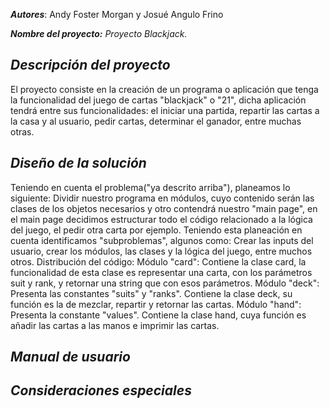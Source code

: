 ***Autores***:  Andy Foster Morgan y Josué Angulo Frino

***Nombre del proyecto:*** *Proyecto Blackjack.*

## ***Descripción del proyecto***

El proyecto consiste en la creación de un programa o aplicación que tenga la funcionalidad del juego de cartas "blackjack" o "21",  dicha aplicación tendrá entre sus funcionalidades: el iniciar una partida, repartir las cartas a la casa y al usuario, pedir cartas, determinar el ganador, entre muchas otras. 

## *Diseño de la solución*

Teniendo en cuenta el problema("ya descrito arriba"), planeamos lo siguiente: Dividir nuestro programa en módulos, cuyo contenido serán las clases de los objetos necesarios y otro contendrá nuestro "main page", en el main page decidimos estructurar todo el código relacionado a la lógica del juego, el pedir otra carta por ejemplo. Teniendo esta planeación en cuenta identificamos "subproblemas", algunos como: Crear las inputs del usuario, crear los módulos, las clases y la lógica del juego, entre muchos otros. 
Distribución del código: 
Módulo "card": Contiene la clase card, la funcionalidad de esta clase es representar una carta, con los parámetros suit y rank, y retornar una string que con esos parámetros. 
Módulo "deck": Presenta las constantes "suits" y "ranks". Contiene la clase deck, su función es la de mezclar, repartir y retornar las cartas. 
Módulo "hand": Presenta la constante "values". Contiene la clase hand, cuya función es añadir las cartas a las manos e imprimir las cartas.



## ***Manual de usuario***





## *Consideraciones especiales*
